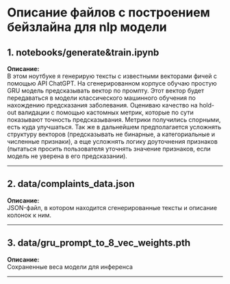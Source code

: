 # Описание файлов с построением бейзлайна для nlp модели

## 1. notebooks/generate&train.ipynb
**Описание:**  
В этом ноутбуке я генерирую тексты с известными векторами фичей с помощью API ChatGPT. На сгенерированном корпусе обучаю простую GRU модель предсказывать вектор по промпту. Этот вектор будет передаваться в модели классического машинного обучения по нахождению предсказания заболевания. Оцениваю качество на hold-out валидации с помощью кастомных метрик, которые по сути показывают точность предсказывания. Метрики получились спорными, есть куда улучшаться. Так же в дальнейшем предполагается усложнять структуру векторов (предсказывать не бинарные, а категориальные и численные признаки), а еще усложнять логику доуточнения признаков (пытаться просить пользователя уточнять значение признаков, если модель не уверена в его предсказании).

---

## 2. data/complaints_data.json
**Описание:**  
JSON-файл, в котором находится сгенерированные тексты и описание колонок к ним.

---

## 3. data/gru_prompt_to_8_vec_weights.pth
**Описание:**  
Сохраненные веса модели для инференса

---
